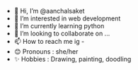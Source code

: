 - 👋 Hi, I’m @aanchalsaket
- 👀 I’m interested in web development
- 🌱 I’m currently learning python
- 💞️ I’m looking to collaborate on ...
- 📫 How to reach me ig -
- 😊 Pronouns : she/her
- ✨ Hobbies : Drawing, painting, doodling

<!---
aanchalsaket/aanchalsaket is a ✨ special ✨ repository because its `README.md` (this file) appears on your GitHub profile.
You can click the Preview link to take a look at your changes.
--->
